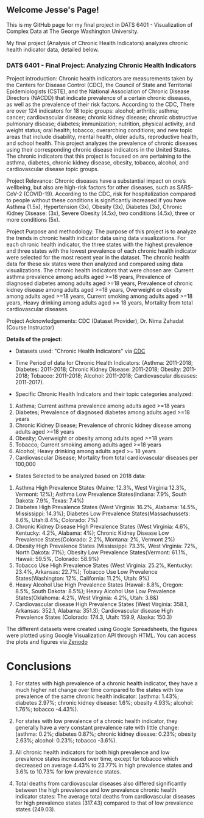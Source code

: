 ## Welcome Jesse's Page!  

This is my GitHub page for my final project in DATS 6401 - Visualization of Complex Data at The George Washington University. 

My final project (Analysis of Chronic Health Indicators) analyzes chronic health indicator data, detailed below. 

### DATS 6401 - Final Project: Analyzing Chronic Health Indicators

Project introduction: Chronic health indicators are measurements taken by the Centers for Disease Control (CDC), the Council of State and Territorial Epidemiologists (CSTE), and the National Association of Chronic Disease Directors (NACDD) that indicate prevalence of a certain chronic diseases, as well as the prevalence of their risk factors. According to the CDC, There are over 124 indicators for 18 topic groups: alcohol; arthritis; asthma; cancer; cardiovascular disease; chronic kidney disease; chronic obstructive pulmonary disease; diabetes; immunization; nutrition, physical activity, and weight status; oral health; tobacco; overarching conditions; and new topic areas that include disability, mental health, older adults, reproductive health, and school health. This project analyzes the prevalence of chronic diseases using their corresponding chronic disease indicators in the United States. The chronic indicators that this project is focused on are pertaining to the asthma, diabetes, chronic kidney disease, obesity, tobacco, alcohol, and cardiovascular disease topic groups.

Project Relevance: Chronic diseases have a substantial impact on one’s wellbeing, but also are high-risk factors for other diseases, such as SARS-CoV-2 (COVID-19). According to the CDC, risk for hospitalization compared to people without these conditions is significantly increased if you have Asthma (1.5x), Hypertension (3x), Obesity (3x), Diabetes (3x), Chronic Kidney Disease: (3x), Severe Obesity (4.5x), two conditions (4.5x), three or more conditions (5x). 

Project Purpose and methodology: The purpose of this project is to analyze the trends in chronic health indicator data using data visualizations. For each chronic health indicator, the three states with the highest prevalence and three states with the lowest prevalence of each chronic health indicator were selected for the most recent year in the dataset. The chronic health data for these six states were then analyzed and compared using data visualizations. The chronic health indicators that were chosen are: Current asthma prevalence among adults aged >=18 years, Prevalence of diagnosed diabetes among adults aged >=18 years, Prevalence of chronic kidney disease among adults aged >=18 years, Overweight or obesity among adults aged >=18 years, Current smoking among adults aged >=18 years, Heavy drinking among adults aged >= 18 years, Mortality from total cardiovascular diseases.

Project Acknowledgements: CDC (Dataset Provider), Dr. Nima Zahadat (Course Instructor)


**Details of the project:**
- Datasets used: "Chronic Health Indicators" via [CDC](https://catalog.data.gov/dataset/u-s-chronic-disease-indicators-cdi) 

- Time Period of data for Chronic Health Indicators: (Asthma: 2011-2018; Diabetes: 2011-2018; Chronic Kidney Disease: 2011-2018; Obesity: 2011-2018; Tobacco: 2011-2018; Alcohol: 2011-2018; Cardiovascular diseases: 2011-2017).

- Specific Chronic Health Indicators and their topic categories analyzed:
1. Asthma; Current asthma prevalence among adults aged >=18 years
2. Diabetes; Prevalence of diagnosed diabetes among adults aged >=18 years
3. Chronic Kidney Disease; Prevalence of chronic kidney disease among adults aged >=18 years
4. Obesity; Overweight or obesity among adults aged >=18 years
5. Tobacco; Current smoking among adults aged >=18 years
6. Alcohol; Heavy drinking among adults aged >= 18 years
7. Cardiovascular Disease; Mortality from total cardiovascular diseases per 100,000


- States Selected to be analyzed based on 2018 data:
1. Asthma High Prevalence States (Maine: 12.3%, West Virginia 12.3%, Vermont: 12%); Asthma Low Prevalence States(Indiana: 7.9%, South Dakota: 7.9%, Texas: 7.4%)
2. Diabetes High Prevalence States (West Virginia: 16.2%, Alabama: 14.5%, Mississippi: 14.3%); Diabetes Low Prevalence States(Massachussets: 8.6%, Utah:8.4%; Colorado: 7%)
3. Chronic Kidney Disease High Prevalence States (West Virginia: 4.6%, Kentucky: 4.2%, Alabama: 4%); Chronic Kidney Disease Low Prevalence States(Colorado: 2.2%, Montana: 2%, Vermont 2%)
4. Obesity High Prevalence States (Mississippi: 73.3%, West Virginia: 72%, North Dakota: 71%); Obesity Low Prevalence States(Vermont: 61.1%, Hawaii: 59.5%, Colorado: 58.9%)
5. Tobacco Use High Prevalence States (West Virginia: 25.2%, Kentucky: 23.4%, Arkansas: 22.7%); Tobacco Use Low Prevalence States(Washington: 12%, California: 11.2%, Utah: 9%)
6. Heavy Alcohol Use High Prevalence States (Hawaii: 8.8%, Oregon: 8.5%, South Dakota: 8.5%); Heavy Alcohol Use Low Prevalence States(Oklahoma: 4.2%, West Virginia: 4.2%, Utah: 3.8&)
7. Cardiovascular disease High Prevalence States (West Virginia: 358.1, Arkansas: 352.1, Alabama: 351.3); Cardiovascular disease High Prevalence States (Colorado: 174.3, Utah: 159.9, Alaska: 150.3)

The different datasets were created using Google Spreadsheets, the figures were plotted using Google Visualization API through HTML. You can access the plots and figures via [Zenodo](https://zenodo.org/record/4323494)

# Conclusions

1. For states with high prevalence of a chronic health indicator, they have a much higher net change over time compared to the states with low prevalence of the same chronic health indicator: (asthma: 1.43%; diabetes 2.97%; chronic kidney disease: 1.6%; obesity 4.93%; alcohol: 1.76%; tobacco -4.43%).

2. For states with low prevalence of a chronic health indicator, they generally have a very constant prevalence rate with little change: (asthma: 0.2%; diabetes 0.87%; chronic kidney disease: 0.23%; obesity 2.63%; alcohol: 0.23%; tobacco -3.6%).

3. All chronic health indicators for both high prevalence and low prevalence states increased over time, except for tobacco which decreased on average 4.43% to 23.77% in high prevalence states and 3.6% to 10.73% for low prevalence states.  

4. Total deaths from cardiovascular diseases also differed significantly between the high prevalence and low prevalence chronic health indicator states: The average total deaths from cardiovascular  diseases for high prevalence states (317.43) compared to that of low prevalence states (249.03).

